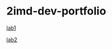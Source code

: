 # 2imd-dev-portfolio

[lab1](https://github.com/BlackElias/2imd-dev-portfolio/tree/master/lab1%20-%20git)

[lab2](https://github.com/BlackElias/2imd-dev-portfolio/tree/master/lab2)
